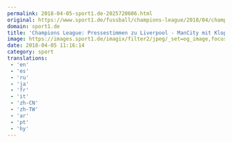 ```yaml
---
permalink: 2018-04-05-sport1.de-2025720606.html
original: https://www.sport1.de/fussball/champions-league/2018/04/champions-league-pressestimmen-zu-liverpool-mancity-mit-klopp-und-guardiola
domain: sport1.de
title: 'Champions League: Pressestimmen zu Liverpool - ManCity mit Klopp und Guardiola'
image: https://images.sport1.de/imagix/filter2/jpeg/_set=og_image,focus=44x36/imagix/dc139f28-38bf-11e8-87b1-f80f41fc63ce
date: 2018-04-05 11:16:14
category: sport
translations: 
 - 'en'
 - 'es'
 - 'ru'
 - 'ja'
 - 'fr'
 - 'it'
 - 'zh-CN'
 - 'zh-TW'
 - 'ar'
 - 'pt'
 - 'hy'
---
```


